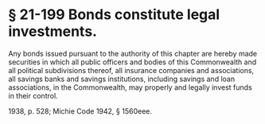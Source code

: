 # § 21-199 Bonds constitute legal investments.

<p>Any bonds issued pursuant to the authority of this chapter are hereby made securities in which all public officers and bodies of this Commonwealth and all political subdivisions thereof, all insurance companies and associations, all savings banks and savings institutions, including savings and loan associations, in the Commonwealth, may properly and legally invest funds in their control.</p><p>1938, p. 528; Michie Code 1942, § 1560eee.</p>